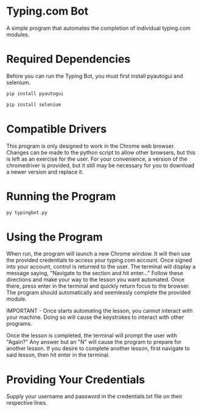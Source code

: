 # Typing.com Bot
A simple program that automates the completion of individual typing.com modules.

# Required Dependencies
Before you can run the Typing Bot, you must first install pyautogui and selenium.
```bash
pip install pyautogui
```
```bash
pip install selenium
```

# Compatible Drivers
This program is only designed to work in the Chrome web browser.  Changes can be made to the python script to allow other browsers, but this is left as an exercise for the user.  For your convenience, a version of the chromedriver is provided, but it still may be necessary for you to download a newer version and replace it.

# Running the Program
```bash
py typingbot.py
```

# Using the Program
When run, the program will launch a new Chrome window.  It will then use the provided credentials to access your typing.com account.  Once signed into your account, control is returned to the user.  The terminal will display a message saying, "Navigate to the section and hit enter..."  Follow these directions and make your way to the lesson you want automated.  Once there, press enter in the terminal and quickly return focus to the browser.  The program should automatically and seemlessly complete the provided module.  

IMPORTANT - Once starts automating the lesson, you cannot interact with your machine.  Doing so will cause the keystrokes to interact with other programs.

Once the lesson is completed, the terminal will prompt the user with "Again?"  Any answer but an "N" will cause the program to prepare for another lesson.  If you desire to complete another lesson, first navigate to said lesson, then hit enter in the terminal.

# Providing Your Credentials
Supply your username and password in the credentials.txt file on their respective lines.
